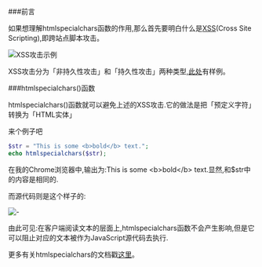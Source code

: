###前言

如果想理解htmlspecialchars函数的作用,那么首先要明白什么是[XSS](http://baike.baidu.com/link?url=wpglI3s9Ke_pLRY1vvR7PxoNFbqf-lnTHBRge_raFnyBFmvGwmuM34p3y0kWQNtn)(Cross Site Scripting),即跨站点脚本攻击。

![XSS攻击示例](http://123.57.28.146/Public/Images/201602131.png)

XSS攻击分为「非持久性攻击」和「持久性攻击」两种类型,[此处](http://www.cnblogs.com/bangerlee/archive/2013/04/06/3002142.html)有样例。

###htmlspecialchars()函数

htmlspecialchars()函数就可以避免上述的XSS攻击.它的做法是把「预定义字符」转换为「HTML实体」

来个例子吧

```php
$str = "This is some <b>bold</b> text.";
echo htmlspecialchars($str);
```

在我的Chrome浏览器中,输出为:This is some &lt;b&gt;bold&lt;/b&gt; text.显然,和$str中的内容是相同的.

而源代码则是这个样子的:

![-](http://123.57.28.146/Public/Images/201602132.png)

由此可见:在客户端阅读文本的层面上,htmlspecialchars函数不会产生影响,但是它可以阻止对应的文本被作为JavaScript源代码去执行.

更多有关htmlspecialchars的文档戳[这里](http://www.runoob.com/php/func-string-htmlspecialchars.html)。
